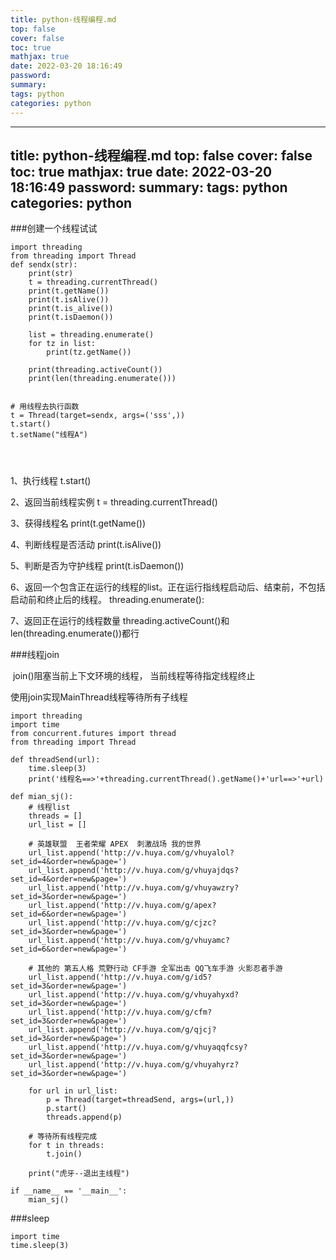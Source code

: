 ```yaml
---
title: python-线程编程.md
top: false
cover: false
toc: true
mathjax: true
date: 2022-03-20 18:16:49
password:
summary:
tags: python
categories: python
---
```

---
title: python-线程编程.md
top: false
cover: false
toc: true
mathjax: true
date: 2022-03-20 18:16:49
password:
summary:
tags: python
categories: python
---

###创建一个线程试试

~~~
import threading
from threading import Thread
def sendx(str):
    print(str)
    t = threading.currentThread()
    print(t.getName())
    print(t.isAlive())
    print(t.is_alive())
    print(t.isDaemon())

    list = threading.enumerate()
    for tz in list:
        print(tz.getName())

    print(threading.activeCount())
    print(len(threading.enumerate()))


# 用线程去执行函数
t = Thread(target=sendx, args=('sss',))
t.start()
t.setName("线程A")




~~~
1、执行线程
t.start()

2、返回当前线程实例
 t = threading.currentThread()

3、获得线程名
print(t.getName())

4、判断线程是否活动
print(t.isAlive())

5、判断是否为守护线程
 print(t.isDaemon())

6、返回一个包含正在运行的线程的list。正在运行指线程启动后、结束前，不包括启动前和终止后的线程。
threading.enumerate(): 

7、返回正在运行的线程数量
threading.activeCount()和len(threading.enumerate())都行

###线程join

 join()阻塞当前上下文环境的线程， 当前线程等待指定线程终止

使用join实现MainThread线程等待所有子线程
~~~
import threading
import time
from concurrent.futures import thread
from threading import Thread

def threadSend(url):
    time.sleep(3)
    print('线程名==>'+threading.currentThread().getName()+'url==>'+url)

def mian_sj():
    # 线程list
    threads = []
    url_list = []

    # 英雄联盟  王者荣耀 APEX  刺激战场 我的世界
    url_list.append('http://v.huya.com/g/vhuyalol?set_id=4&order=new&page=')
    url_list.append('http://v.huya.com/g/vhuyajdqs?set_id=4&order=new&page=')
    url_list.append('http://v.huya.com/g/vhuyawzry?set_id=3&order=new&page=')
    url_list.append('http://v.huya.com/g/apex?set_id=6&order=new&page=')
    url_list.append('http://v.huya.com/g/cjzc?set_id=3&order=new&page=')
    url_list.append('http://v.huya.com/g/vhuyamc?set_id=6&order=new&page=')

    # 其他的 第五人格 荒野行动 CF手游 全军出击 QQ飞车手游 火影忍者手游
    url_list.append('http://v.huya.com/g/id5?set_id=3&order=new&page=')
    url_list.append('http://v.huya.com/g/vhuyahyxd?set_id=3&order=new&page=')
    url_list.append('http://v.huya.com/g/cfm?set_id=3&order=new&page=')
    url_list.append('http://v.huya.com/g/qjcj?set_id=3&order=new&page=')
    url_list.append('http://v.huya.com/g/vhuyaqqfcsy?set_id=3&order=new&page=')
    url_list.append('http://v.huya.com/g/vhuyahyrz?set_id=3&order=new&page=')

    for url in url_list:
        p = Thread(target=threadSend, args=(url,))
        p.start()
        threads.append(p)

    # 等待所有线程完成
    for t in threads:
        t.join()

    print("虎牙--退出主线程")

if __name__ == '__main__':
    mian_sj()
~~~

###sleep
~~~
import time
time.sleep(3)
~~~
